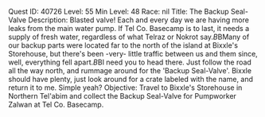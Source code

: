 Quest ID: 40726
Level: 55
Min Level: 48
Race: nil
Title: The Backup Seal-Valve
Description: Blasted valve! Each and every day we are having more leaks from the main water pump. If Tel Co. Basecamp is to last, it needs a supply of fresh water, regardless of what Telraz or Nokrot say.$B$BMany of our backup parts were located far to the north of the island at Bixxle's Storehouse, but there's been -very- little traffic between us and them since, well, everything fell apart.$B$BI need you to head there. Just follow the road all the way north, and rummage around for the 'Backup Seal-Valve'. Bixxle should have plenty, just look around for a crate labeled with the name, and return it to me. Simple yeah?
Objective: Travel to Bixxle's Storehouse in Northern Tel'abim and collect the Backup Seal-Valve for Pumpworker Zalwan at Tel Co. Basecamp.
